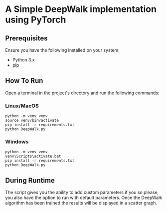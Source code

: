 # A Simple DeepWalk implementation using PyTorch

## Prerequisites
Ensure you have the following installed on your system:

- Python 3.x
- pip

## How To Run

Open a terminal in the project's directory and run the following commands:

### Linux/MacOS
```
python -m venv venv
source venv/bin/activate
pip install -r requirements.txt
python DeepWalk.py
```

### Windows

```
python -m venv venv
venv\Scripts\activate.bat
pip install -r requirements.txt
python DeepWalk.py
```

## During Runtime

The script gives you the ability to add custom parameters if you so please, you also have the option to run with default parameters.
Once the DeepWalk algorithm has been trained the results will be displayed in a scatter graph.
